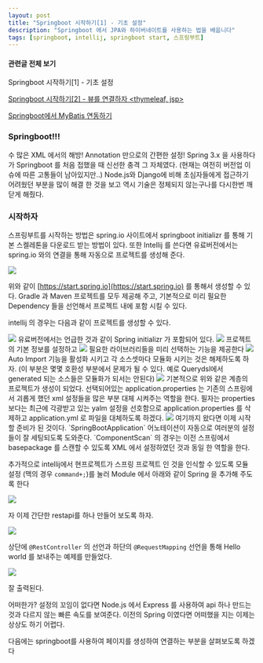 ```yaml
---
layout: post
title: "Springboot 시작하기[1] - 기초 설정"
description: "Springboot 에서 JPA와 하이버네이트를 사용하는 법을 배웁니다"
tags: [springboot, intellij, springboot start, 스프링부트]
---
```

#### 관련글 전체 보기
Springboot 시작하기[1] - 기초 설정

[Springboot 시작하기[2] - 뷰를 연결하자 <thymeleaf, jsp>](https://doohwan-yoo.github.io/start-springboot-2/)

[Springboot에서 MyBatis 연동하기](https://doohwan-yoo.github.io/springboot-mybatis/)

### Springboot!!!
수 많은 XML 에서의 해방! Annotation 만으로의 간편한 설정! Spring 3.x 을 사용하다가 Springboot 를 처음 접했을 때 신선한 충격 그 자체였다. (현재는 여전히 버전업 이슈에 따른 고통들이 남아있지만..) Node.js와 Django에 비해 초심자들에게 접근하기 어려웠던 부분을 많이 해결 한 것을 보고 역시 기술은 정체되지 않는구나를 다시한번 깨닫게 해줬다.

### 시작하자
스프링부트를 시작하는 방법은 spring.io 사이트에서 springboot initializr 를 통해 기본 스켈레톤을 다운로드 받는 방법이 있다. 또한 Intellij 를 쓴다면 유료버전에서는 spring.io 와의 연결을 통해 자동으로 프로젝트를 생성해 준다.

<img src="../images/springboot-1.png">

위와 같이 [https://start.spring.io](https://start.spring.io) 를 통해서 생성할 수 있다. Gradle 과 Maven 프로젝트를 모두 제공해 주고, 기본적으로 미리 필요한 Dependency 들을 선언해서 프로젝트 내에 포함 시킬 수 있다.

intellij 의 경우는 다음과 같이 프로젝트를 생성할 수 있다.

<img src="../images/springboot-2.png">
유료버전에서는 언급한 것과 같이 Spring initializr 가 포함되어 있다.

<img src="../images/springboot-3.png">
프로젝트의 기본 정보를 설정하고

<img src="../images/springboot-4.png">
필요한 라이브러리들을 미리 선택하는 기능을 제공한다

<img src="../images/springboot-5.png">
Auto Import 기능을 활성화 시키고 각 소스셋마다 모듈화 시키는 것은 해제하도록 하자. (이 부분은 몇몇 호환성 부분에서 문제가 될 수 있다. 예로 Querydsl에서 generated 되는 소스들은 모듈화가 되서는 안된다)

<img src="../images/springboot-6.png">
기본적으로 위와 같은 계층의 프로젝트가 생성이 되었다. 선택되어있는 application.properties 는 기존의 스프링에서 괴롭게 했던 xml 설정들을 많은 부분 대체 시켜주는 역할을 한다. 필자는 properties 보다는 최근에 각광받고 있는 yalm 설정을 선호함으로 application.properties 를 삭제하고 application.yml 로 파일을 대체하도록 하겠다.

<img src="../images/springboot-7.png">
여기까지 왔다면 이제 시작할 준비가 된 것이다. `SpringBootApplication` 어노테이션이 자동으로 여러분의 설정들이 잘 세팅되도록 도와준다. `ComponentScan` 의 경우는 이전 스프링에서 basepackage 를 스캔할 수 있도록 XML 에서 설정하였던 것과 동일 한 역할을 한다.

추가적으로 intellij에서 현프로젝트가 스프링 프로젝트 인 것을 인식할 수 있도록 모듈 설정 (맥의 경우 `command+;`)를 눌러 Module 에서 아래와 같이 Spring 을 추가해 주도록 한다

<img src="../images/springboot-8.png">

자 이제 간단한 restapi를 하나 만들어 보도록 하자.

<img src="../images/springboot-9.png">

상단에 `@RestController` 의 선언과 하단의 `@RequestMapping` 선언을 통해 Hello world 를 보내주는 예제를 만들었다.

<img src="../images/springboot-10.png">

잘 출력된다.

어떠한가? 설정의 꼬임이 없다면 Node.js 에서 Express 를 사용하여 api 하나 만드는 것과 다르지 않는 빠른 속도를 보여준다. 이전의 Spring 이였다면 어떠했을 지는 이제는 상상도 하기 어렵다.

다음에는 springboot를 사용하여 페이지를 생성하여 연결하는 부분을 살펴보도록 하겠다

